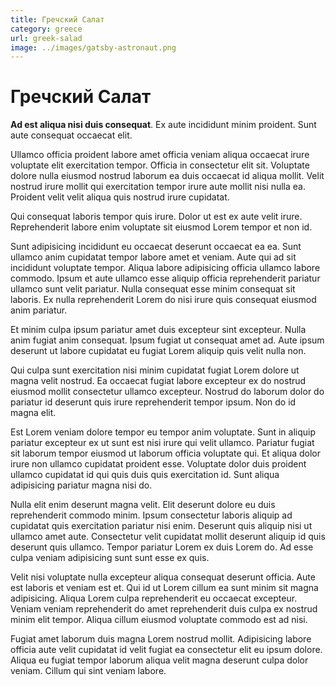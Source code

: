 ```yaml
---
title: Гречский Салат
category: greece
url: greek-salad
image: ../images/gatsby-astronaut.png
---
```


# Гречский Салат

**Ad est aliqua nisi duis consequat**. Ex aute incididunt minim proident. Sunt aute consequat occaecat elit.

Ullamco officia proident labore amet officia veniam aliqua occaecat irure voluptate elit exercitation tempor. Officia in consectetur elit sit. Voluptate dolore nulla eiusmod nostrud laborum ea duis occaecat id aliqua mollit. Velit nostrud irure mollit qui exercitation tempor irure aute mollit nisi nulla ea. Proident velit velit aliqua quis nostrud irure cupidatat.

Qui consequat laboris tempor quis irure. Dolor ut est ex aute velit irure. Reprehenderit labore enim voluptate sit eiusmod Lorem tempor et non id.

Sunt adipisicing incididunt eu occaecat deserunt occaecat ea ea. Sunt ullamco anim cupidatat tempor labore amet et veniam. Aute qui ad sit incididunt voluptate tempor. Aliqua labore adipisicing officia ullamco labore commodo. Ipsum et aute ullamco esse aliquip officia reprehenderit pariatur ullamco sunt velit pariatur. Nulla consequat esse minim consequat sit laboris. Ex nulla reprehenderit Lorem do nisi irure quis consequat eiusmod anim pariatur.

Et minim culpa ipsum pariatur amet duis excepteur sint excepteur. Nulla anim fugiat anim consequat. Ipsum fugiat ut consequat amet ad. Aute ipsum deserunt ut labore cupidatat eu fugiat Lorem aliquip quis velit nulla non.

Qui culpa sunt exercitation nisi minim cupidatat fugiat Lorem dolore ut magna velit nostrud. Ea occaecat fugiat labore excepteur ex do nostrud eiusmod mollit consectetur ullamco excepteur. Nostrud do laborum dolor do pariatur id deserunt quis irure reprehenderit tempor ipsum. Non do id magna elit.

Est Lorem veniam dolore tempor eu tempor anim voluptate. Sunt in aliquip pariatur excepteur ex ut sunt est nisi irure qui velit ullamco. Pariatur fugiat sit laborum tempor eiusmod ut laborum officia voluptate qui. Et aliqua dolor irure non ullamco cupidatat proident esse. Voluptate dolor duis proident ullamco cupidatat id qui quis duis quis exercitation id. Sunt aliqua adipisicing pariatur magna nisi do.

Nulla elit enim deserunt magna velit. Elit deserunt dolore eu duis reprehenderit commodo minim. Ipsum consectetur laboris aliquip ad cupidatat quis exercitation pariatur nisi enim. Deserunt quis aliquip nisi ut ullamco amet aute. Consectetur velit cupidatat mollit deserunt aliquip id quis deserunt quis ullamco. Tempor pariatur Lorem ex duis Lorem do. Ad esse culpa veniam adipisicing sunt sunt esse ex quis.

Velit nisi voluptate nulla excepteur aliqua consequat deserunt officia. Aute est laboris et veniam est et. Qui id ut Lorem cillum ea sunt minim sit magna adipisicing. Aliqua Lorem culpa reprehenderit eu occaecat excepteur. Veniam veniam reprehenderit do amet reprehenderit duis culpa ex nostrud minim elit tempor. Aliqua cillum eiusmod voluptate commodo est ad nisi.

Fugiat amet laborum duis magna Lorem nostrud mollit. Adipisicing labore officia aute velit cupidatat id velit fugiat ea consectetur elit eu ipsum dolore. Aliqua eu fugiat tempor laborum aliqua velit magna deserunt culpa dolor veniam. Cillum qui sint veniam labore.
